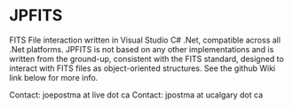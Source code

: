 # JPFITS
FITS File interaction written in Visual Studio C# .Net, compatible across all .Net platforms. JPFITS is not based on any other implementations and is written from the ground-up, consistent with the FITS standard, designed to interact with FITS files as object-oriented structures. See the github Wiki link below for more info.

Contact: joepostma at live dot ca
Contact: jpostma at ucalgary dot ca
